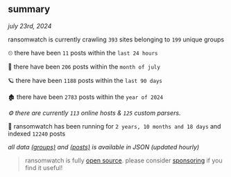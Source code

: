 
## summary
_july 23rd, 2024_

ransomwatch is currently crawling `393` sites belonging to `199` unique groups

⏲ there have been `11` posts within the `last 24 hours`

🦈 there have been `206` posts within the `month of july`

🪐 there have been `1188` posts within the `last 90 days`

🏚 there have been `2783` posts within the `year of 2024`

_⚙️ there are currently `113` online hosts & `125` custom parsers._

🦕 ransomwatch has been running for `2 years, 10 months and 18 days` and indexed `12240` posts

_all data  [(groups)](http://ransomwhat.telemetry.ltd/groups) and [(posts)](http://ransomwhat.telemetry.ltd/posts) is available in JSON (updated hourly)_

> ransomwatch is fully [open source](https://github.com/joshhighet/ransomwatch#ransomwatch--). please consider [sponsoring](https://github.com/sponsors/joshhighet) if you find it useful!
